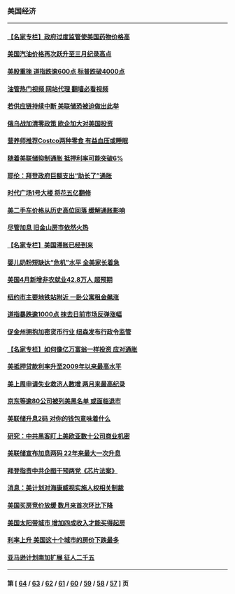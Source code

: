 ### 美国经济
---
#### [【名家专栏】政府过度监管使美国药物价格高](../../pages/ncid1078158/n13731332.md?05110445) 
#### [美国汽油价格再次跃升至三月纪录高点](../../pages/ncid1078158/n13731617.md?05110445) 
#### [美股重挫 道指跌逾600点 标普跌破4000点](../../pages/ncid1078158/n13731602.md?05110445) 
#### [油管热门视频 网站代理 翻墙必看视频](http://209.222.30.114:81/youtube.html?05110445)
#### [若供应链持续中断 美联储恐被迫做出此举](../../pages/ncid1078158/n13731521.md?05110445) 
#### [俄乌战加清零政策 欧企加大对美国投资](../../pages/ncid1078158/n13730219.md?05110445) 
#### [营养师推荐Costco两种零食 有益血压或睡眠](../../pages/ncid1078158/n13717853.md?05110445) 
#### [随着美联储抑制通胀 抵押利率可能突破6%](../../pages/ncid1078158/n13729303.md?05110445) 
#### [耶伦：拜登政府巨额支出“助长了”通胀](../../pages/ncid1078158/n13729086.md?05110445) 
#### [时代广场1号大楼 将花五亿翻修](../../pages/ncid1078158/n13729234.md?05110445) 
#### [美二手车价格从历史高位回落 缓解通胀影响](../../pages/ncid1078158/n13729026.md?05110445) 
#### [尽管加息 旧金山房市依然火热](../../pages/ncid1078158/n13728469.md?05110445) 
#### [【名家专栏】美国滞胀已经到来](../../pages/ncid1078158/n13728602.md?05110445) 
#### [婴儿奶粉短缺达“危机”水平 全美家长着急](../../pages/ncid1078158/n13728848.md?05110445) 
#### [美国4月新增非农就业42.8万人 超预期](../../pages/ncid1078158/n13728839.md?05110445) 
#### [纽约市主要地铁站附近 一卧公寓租金飙涨](../../pages/ncid1078158/n13728366.md?05110445) 
#### [道指暴跌逾1000点 抹去日前市场反弹涨幅](../../pages/ncid1078158/n13728230.md?05110445) 
#### [促金州拥抱加密货币行业 纽森发布行政令监管](../../pages/ncid1078158/n13728217.md?05110445) 
#### [【名家专栏】如何像亿万富翁一样投资 应对通胀](../../pages/ncid1078158/n13727916.md?05110445) 
#### [美抵押贷款利率升至2009年以来最高水平](../../pages/ncid1078158/n13728188.md?05110445) 
#### [美上周申请失业救济人数增 两月来最高纪录](../../pages/ncid1078158/n13727973.md?05110445) 
#### [京东等逾80公司被列美黑名单 或面临退市](../../pages/ncid1078158/n13727449.md?05110445) 
#### [美联储升息2码 对你的钱包意味着什么](../../pages/ncid1078158/n13727177.md?05110445) 
#### [研究：中共黑客盯上美欧亚数十公司商业机密](../../pages/ncid1078158/n13727250.md?05110445) 
#### [美联储宣布加息两码 22年来最大一次升息](../../pages/ncid1078158/n13727237.md?05110445) 
#### [拜登指责中共企图干预两党《芯片法案》](../../pages/ncid1078158/n13727200.md?05110445) 
#### [消息：美计划对海康威视实施人权相关制裁](../../pages/ncid1078158/n13727090.md?05110445) 
#### [美国买房竞价放缓 数月来首次环比下降](../../pages/ncid1078158/n13726763.md?05110445) 
#### [美国太阳带城市 增加四成收入才能买得起房](../../pages/ncid1078158/n13726739.md?05110445) 
#### [利率上升 美国这十个城市的房价下跌最多](../../pages/ncid1078158/n13726672.md?05110445) 
#### [亚马逊计划南加扩展 征人二千五](../../pages/ncid1078158/n13726609.md?05110445) 

---
#### 第 [ [64](./64.md?05110445) / [63](./63.md?05110445) / [62](./62.md?05110445) / [61](./61.md?05110445) / [60](./60.md?05110445) / [59](./59.md?05110445) / [58](./58.md?05110445) / [57](./57.md?05110445) ] 页
